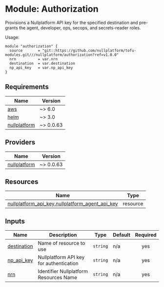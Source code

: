 # Module: Authorization

Provisions a Nullplatform API key for the specified destination and pre-grants the agent, developer, ops, secops, and secrets-reader roles.

Usage:


```
module "authorization" {
  source       = "git::https://github.com/nullplatform/tofu-modules.git///nullplatform/authorization?ref=v1.0.0"
  nrn          = var.nrn
  destination  = var.destination
  np_api_key   = var.np_api_key
}
```

<!-- BEGIN_TF_DOCS -->
## Requirements

| Name | Version |
|------|---------|
| <a name="requirement_aws"></a> [aws](#requirement\_aws) | ~> 6.0 |
| <a name="requirement_helm"></a> [helm](#requirement\_helm) | ~> 3.0 |
| <a name="requirement_nullplatform"></a> [nullplatform](#requirement\_nullplatform) | ~> 0.0.63 |

## Providers

| Name | Version |
|------|---------|
| <a name="provider_nullplatform"></a> [nullplatform](#provider\_nullplatform) | ~> 0.0.63 |

## Resources

| Name | Type |
|------|------|
| [nullplatform_api_key.nullplatform_agent_api_key](https://registry.terraform.io/providers/nullplatform/nullplatform/latest/docs/resources/api_key) | resource |

## Inputs

| Name | Description | Type | Default | Required |
|------|-------------|------|---------|:--------:|
| <a name="input_destination"></a> [destination](#input\_destination) | Name of resource to use | `string` | n/a | yes |
| <a name="input_np_api_key"></a> [np\_api\_key](#input\_np\_api\_key) | Nullplatform API key for authentication | `string` | n/a | yes |
| <a name="input_nrn"></a> [nrn](#input\_nrn) | Identifier Nullplatform Resources Name | `string` | n/a | yes |
<!-- END_TF_DOCS -->
